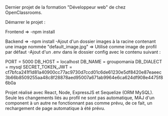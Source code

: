 Dernier projet de la formation "Développeur web" de chez OpenClassrooms.

Démarrer le projet : 

Frontend =>
-npm install

Backend => 
-npm install
-Ajout d'un dossier images à la racine contenant une image nommée "default_image.jpg" => Utilisé comme image de profil par défaut
-Ajout d'un .env dans le dossier config avec le contenu suivant : 

PORT = 5000
DB_HOST = localhost
DB_NAME = groupomania
DB_DIALECT = mysql
SECRET_TOKEN_JWT = cf7bfca241f1d81a40900cc77ac9730d7ccd01c6de61230e5df8420e87eaeec3b66b8509255aa48c8f28878aed95007a671ab9964e6ca624df908e4475f86b0a



Projet réalisé avec React, Node, ExpressJS et Sequelize (ORM MySQL).
Seule les changements liés au profil ne sont pas automatique, MAJ d'un component à un autre ne fonctionnant pas comme prévu, de ce fait, un rechargement de page automatique à été prévu.
